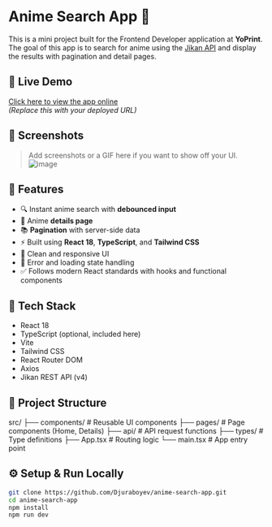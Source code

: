 # Anime Search App 🎌

This is a mini project built for the Frontend Developer application at **YoPrint**.  
The goal of this app is to search for anime using the [Jikan API](https://docs.api.jikan.moe/) and display the results with pagination and detail pages.

## 🚀 Live Demo

[Click here to view the app online](https://your-vercel-or-netlify-link.com)  
*(Replace this with your deployed URL)*

## 📸 Screenshots

> Add screenshots or a GIF here if you want to show off your UI.
![image](https://github.com/user-attachments/assets/78c4ff6e-e8b2-4a9d-bd2f-ac1e5e38c3d0)


## 🧩 Features

- 🔍 Instant anime search with **debounced input**
- 📄 Anime **details page**
- 📚 **Pagination** with server-side data
- ⚡ Built using **React 18**, **TypeScript**, and **Tailwind CSS**
- 🎨 Clean and responsive UI
- 🚦 Error and loading state handling
- ✅ Follows modern React standards with hooks and functional components

## 🔧 Tech Stack

- React 18
- TypeScript (optional, included here)
- Vite
- Tailwind CSS
- React Router DOM
- Axios
- Jikan REST API (v4)

## 📁 Project Structure
src/
├── components/ # Reusable UI components
├── pages/ # Page components (Home, Details)
├── api/ # API request functions
├── types/ # Type definitions
├── App.tsx # Routing logic
└── main.tsx # App entry point

## ⚙️ Setup & Run Locally

```bash
git clone https://github.com/Djuraboyev/anime-search-app.git
cd anime-search-app
npm install
npm run dev
